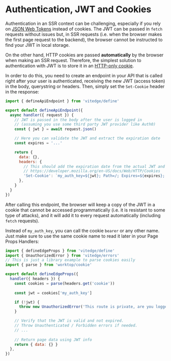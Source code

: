# Authentication, JWT and Cookies

Authentication in an SSR context can be challenging, especially if you rely on [JSON Web Tokens](https://en.wikipedia.org/wiki/JSON_Web_Token) instead of cookies. The JWT can be passed in `fetch` requests without issues but, in SSR requests (i.e. when the browser makes the first page request to the backend), the browser cannot be instructed to find your JWT in local storage.

On the other hand, HTTP cookies are passed **automatically** by the browser when making an SSR request. Therefore, the simplest solution to authentication with JWT is to store it in an [HTTP-only cookie](shttps://developer.mozilla.org/en-US/docs/Web/HTTP/Cookies).

In order to do this, you need to create an endpoint in your API that is called right after your user is authenticated, receiving the new JWT (access token) in the body, querystring or headers. Then, simply set the `Set-Cookie` header in the response:

```js
import { defineApiEndpoint } from 'vitedge/define'

export default defineApiEndpoint({
  async handler({ request }) {
    // JWT is passed in the body after the user is logged in
    // (assuming you use some third party JWT provider like Auth0)
    const { jwt } = await request.json()

    // Here you can validate the JWT and extract the expiration date
    const expires = '...'

    return {
      data: {},
      headers: {
        // This should add the expiration date from the actual JWT and ensure domain security:
        // https://developer.mozilla.org/en-US/docs/Web/HTTP/Cookies
        'Set-Cookie': `my_auth_key=${jwt}; Path=/; Expires=${expires}; HttpOnly; Secure`,
      },
    }
  }
})
```

After calling this endpoint, the browser will keep a copy of the JWT in a cookie that cannot be accessed programmatically (i.e. it is resistant to some type of attacks), and it will add it to every request automatically (including `fetch` requests).

Instead of `my_auth_key`, you can call the cookie `bearer` or any other name. Just make sure to use the same cookie name to read it later in your Page Props Handlers:

```js
import { defineEdgeProps } from 'vitedge/define'
import { UnauthorizedError } from 'vitedge/errors'
// This is just a library example to parse cookies easily
import { parse } from 'worktop/cookie'

export default defineEdgeProps({
  handler({ headers }) {
    const cookies = parse(headers.get('cookie'))
    
    const jwt = cookies['my_auth_key']

    if (!jwt) {
      throw new UnauthorizedError('This route is private, are you logged in?')
    }

    // Verify that the JWT is valid and not expired.
    // Throw Unauthenticated / Forbidden errors if needed.
    // ...
    
    // Return page data using JWT info
    return { data: {} }
  },
})
```
